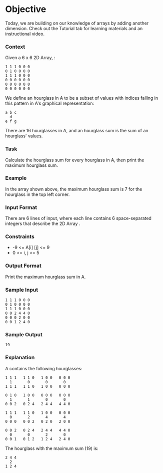 # Objective

Today, we are building on our knowledge of arrays by adding another dimension. Check out the Tutorial tab for learning materials and an instructional video.

### Context

Given a 6 x 6 2D Array, :

```
1 1 1 0 0 0
0 1 0 0 0 0
1 1 1 0 0 0
0 0 0 0 0 0
0 0 0 0 0 0
0 0 0 0 0 0
```

We define an hourglass in A to be a subset of values with indices falling in this pattern in A's graphical representation:

```
a b c
  d
e f g
```

There are 16 hourglasses in A, and an hourglass sum is the sum of an hourglass' values.

### Task

Calculate the hourglass sum for every hourglass in A, then print the maximum hourglass sum.

### Example

In the array shown above, the maximum hourglass sum is 7 for the hourglass in the top left corner.

### Input Format

There are 6 lines of input, where each line contains 6 space-separated integers that describe the 2D Array .

### Constraints

-   -9 <= A[i] [j] <= 9
-   0 <= i, j <= 5

### Output Format

Print the maximum hourglass sum in A.

### Sample Input

```
1 1 1 0 0 0
0 1 0 0 0 0
1 1 1 0 0 0
0 0 2 4 4 0
0 0 0 2 0 0
0 0 1 2 4 0
```

### Sample Output

```
19
```

### Explanation

A contains the following hourglasses:

```
1 1 1   1 1 0   1 0 0   0 0 0
  1       0       0       0
1 1 1   1 1 0   1 0 0   0 0 0

0 1 0   1 0 0   0 0 0   0 0 0
  1       1       0       0
0 0 2   0 2 4   2 4 4   4 4 0

1 1 1   1 1 0   1 0 0   0 0 0
  0       2       4       4
0 0 0   0 0 2   0 2 0   2 0 0

0 0 2   0 2 4   2 4 4   4 4 0
  0       0       2       0
0 0 1   0 1 2   1 2 4   2 4 0
```

The hourglass with the maximum sum (19) is:

```
2 4 4
  2
1 2 4
```
